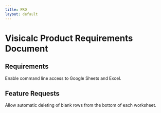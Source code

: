```yaml
---
title: PRD
layout: default
---
```


Visicalc Product Requirements Document
======================================

Requirements
------------
Enable command line access to Google Sheets and Excel.

Feature Requests
----------------
Allow automatic deleting of blank rows from the bottom of each worksheet.
